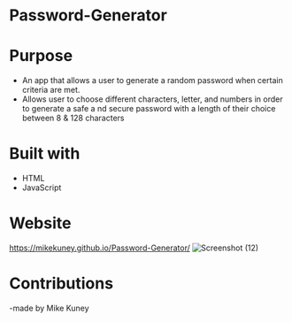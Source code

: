 # Password-Generator
# Purpose
- An app that allows a user to generate a random password when certain criteria are met.
- Allows user to choose different characters, letter, and numbers in order to generate a safe a nd secure password with a length of their choice between 8 & 128 characters
# Built with
- HTML
- JavaScript
# Website
https://mikekuney.github.io/Password-Generator/
![Screenshot (12)](https://user-images.githubusercontent.com/96913841/170534810-332435d0-f127-4f80-bf5e-8ac9a45182ff.png)

# Contributions
-made by Mike Kuney